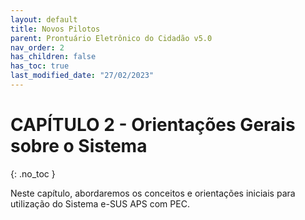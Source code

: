 ```yaml
---
layout: default
title: Novos Pilotos
parent: Prontuário Eletrônico do Cidadão v5.0
nav_order: 2
has_children: false
has_toc: true
last_modified_date: "27/02/2023"
---
```


# CAPÍTULO 2 - Orientações Gerais sobre o Sistema
{: .no_toc }

Neste capítulo, abordaremos os conceitos e orientações iniciais para utilização do Sistema e-SUS APS com PEC.
